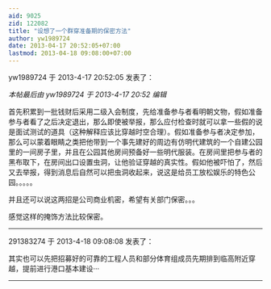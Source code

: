 ```yaml
---
aid: 9025
zid: 122082
title: "设想了一个群穿准备期的保密方法"
author: yw1989724
date: 2013-04-17 20:52:05+07:00
lastmod: 2013-04-18 09:08:00+07:00
---
```


yw1989724 于 2013-4-17 20:52:05 发表了：

_本帖最后由 yw1989724 于 2013-4-17 20:52 编辑_

首先积累到一批钱财后采用二级入会制度，先给准备参与者看明朝文物，假如准备参与者看了之后决定退出，那么即使被举报，那么应付检查时就可以拿一些假的说是面试测试的道具（这种解释应该比穿越时空合理）。假如准备参与者决定参加，那么可以蒙着眼睛之类把他带到一个事先建好的周边有仿明代建筑的一个自建公园里的一间房子里，并且在公园其他房间预备好一些明代服装。在房间里把参与者的黑布取下，在房间出口设置虫洞，让他验证穿越的真实性。假如他被吓怕了，然后又去举报，得到消息后自然可以把虫洞收起来，说这是给员工放松娱乐的特色公园。。。。。

并且还可以说这两招是公司商业机密，希望有关部门保密。。。

感觉这样的掩饰方法比较保密。

---

291383274 于 2013-4-18 09:08:08 发表了：

其实也可以先把招募好的可靠的工程人员和部分体育组成员先期排到临高附近穿越，提前进行港口基本建设···

---
